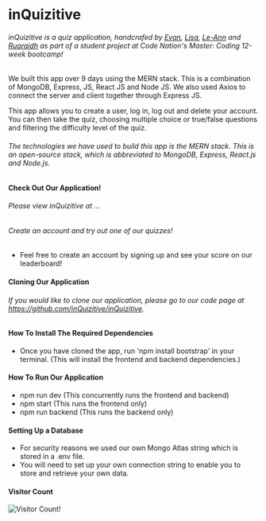 # inQuizitive
###### inQuizitive is a quiz application, handcrafed by [Evan](https://github.com/evanmorrisdev), [Lisa](https://github.com/lisarawlings), [Le-Ann](https://github.com/LRWright) and [Ruaraidh](https://github.com/ruarplum) as part of a student project at Code Nation's Master: Coding 12-week bootcamp!

We built this app over 9 days using the MERN stack. This is a combination of MongoDB, Express, JS, React JS and Node JS. We also used Axios to connect the server and client together through Express JS.

This app allows you to create a user, log in, log out and delete your account. You can then take the quiz, choosing multiple choice or true/false questions and filtering the difficulty level of the quiz.
<!-- leaderboard? -->

###### The technologies we have used to build this app is the MERN stack. This is an open-source stack, which is abbreviated to MongoDB, Express, React.js and Node.js.


#### Check Out Our Application!
###### Please view inQuizitive at ... 
###### Create an account and try out one of our quizzes!
- Feel free to create an account by signing up and see your score on our leaderboard!


#### Cloning Our Application
###### If you would like to clone our application, please go to our code page at https://github.com/inQuizitive/inQuizitive.


#### How To Install The Required Dependencies
- Once you have cloned the app, run 'npm install bootstrap' in your terminal. (This will install the frontend and backend dependencies.)


#### How To Run Our Application
- npm run dev (This concurrently runs the frontend and backend)
- npm start (This runs the frontend only)
- npm run backend (This runs the backend only)


#### Setting Up a Database
- For security reasons we used our own Mongo Atlas string which is stored in a .env file. 
- You will need to set up your own connection string to enable you to store and retrieve your own data.

#### Visitor Count
![Visitor Count!](https://profile-counter.glitch.me/inQuizitive/count.svg)
